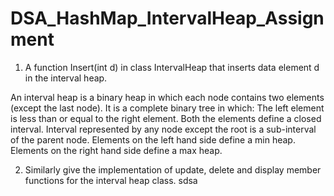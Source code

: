 # DSA_HashMap_IntervalHeap_Assignment
1. A function Insert(int d) in class IntervalHeap that inserts data element d in the interval heap. 

  An interval heap is a binary heap in which each node contains two elements (except the last node). It is a complete binary tree in which:
The left element is less than or equal to the right element.
Both the elements define a closed interval.
Interval represented by any node except the root is a sub-interval of the parent node.
Elements on the left hand side define a min heap.
Elements on the right hand side define a max heap.

2. Similarly give the implementation of update, delete and display member functions for the interval heap class.
sdsa

